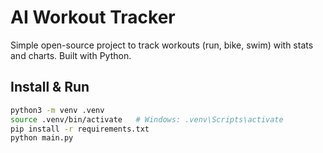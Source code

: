 # AI Workout Tracker

Simple open-source project to track workouts (run, bike, swim) with stats and charts. Built with Python.

## Install & Run
```bash
python3 -m venv .venv
source .venv/bin/activate   # Windows: .venv\Scripts\activate
pip install -r requirements.txt
python main.py
